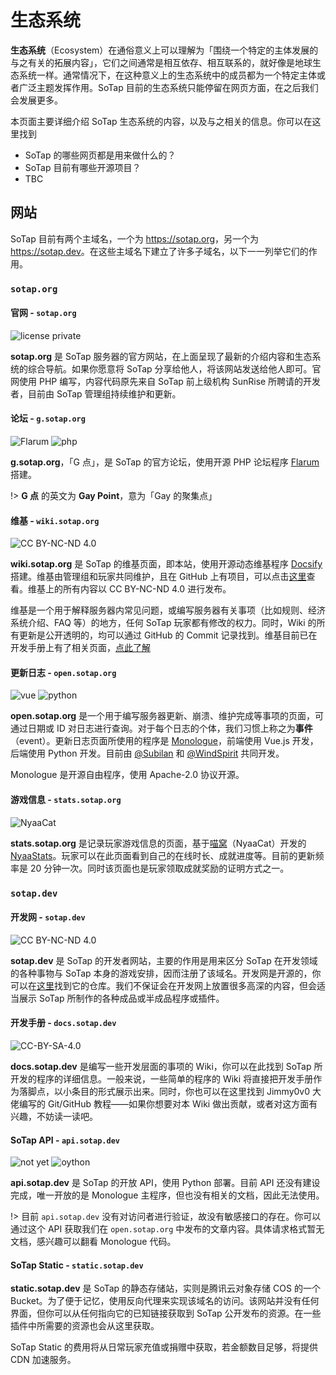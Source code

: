 # 生态系统

**生态系统**（Ecosystem）在通俗意义上可以理解为「围绕一个特定的主体发展的与之有关的拓展内容」，它们之间通常是相互依存、相互联系的，就好像是地球生态系统一样。通常情况下，在这种意义上的生态系统中的成员都为一个特定主体或者广泛主题发挥作用。SoTap 目前的生态系统只能停留在网页方面，在之后我们会发展更多。

本页面主要详细介绍 SoTap 生态系统的内容，以及与之相关的信息。你可以在这里找到

- SoTap 的哪些网页都是用来做什么的？
- SoTap 目前有哪些开源项目？
- TBC

## 网站

SoTap 目前有两个主域名，一个为 <https://sotap.org>，另一个为 <https://sotap.dev>。在这些主域名下建立了许多子域名，以下一一列举它们的作用。

### `sotap.org`

#### 官网 - `sotap.org`

![license private](https://img.shields.io/badge/license-private-000)

**sotap.org** 是 SoTap 服务器的官方网站，在上面呈现了最新的介绍内容和生态系统的综合导航。如果你愿意将 SoTap 分享给他人，将该网站发送给他人即可。官网使用 PHP 编写，内容代码原先来自 SoTap 前上级机构 SunRise 所聘请的开发者，目前由 SoTap 管理组持续维护和更新。

#### 论坛 - `g.sotap.org`

![Flarum](https://img.shields.io/badge/forum-Flarum-E7742E?style=flat)
![php](https://img.shields.io/badge/based-php-474A8A?style=flat&logo=php)

**g.sotap.org**，「G 点」，是 SoTap 的官方论坛，使用开源 PHP 论坛程序 [Flarum](//flarum.org/) 搭建。

!> **G 点** 的英文为 **Gay Point**，意为「Gay 的聚集点」

#### 维基 - `wiki.sotap.org`

![CC BY-NC-ND 4.0](https://i.creativecommons.org/l/by-nc-nd/4.0/88x31.png)

**wiki.sotap.org** 是 SoTap 的维基页面，即本站，使用开源动态维基程序 [Docsify](//docsify.js.org) 搭建。维基由管理组和玩家共同维护，且在 GitHub 上有项目，可以点击[这里](//github.com/sotapmc/SotapWiki)查看。维基上的所有内容以 CC BY-NC-ND 4.0 进行发布。

维基是一个用于解释服务器内常见问题，或编写服务器有关事项（比如规则、经济系统介绍、FAQ 等）的地方，任何 SoTap 玩家都有修改的权力。同时，Wiki 的所有更新是公开透明的，均可以通过 GitHub 的 Commit 记录找到。维基目前已在开发手册上有了相关页面，[点此了解](https://book.sotap.org/#/wiki/index.md)

#### 更新日志 - `open.sotap.org`

![vue](https://img.shields.io/badge/front-Vue.js-brightgreen?style=flat&logo=vue.js)
![python](https://img.shields.io/badge/back-python-blue?style=flat&logo=python)

**open.sotap.org** 是一个用于编写服务器更新、崩溃、维护完成等事项的页面，可通过日期或 ID 对日志进行查询。对于每个日志的个体，我们习惯上称之为**事件**（event）。更新日志页面所使用的程序是 [Monologue](//github.com/sotapmc/Monologue)，前端使用 Vue.js 开发，后端使用 Python 开发。目前由 [@Subilan](//subilan.win) 和 [@WindSpirit](https://www.leviatan.cn/) 共同开发。

Monologue 是开源自由程序，使用 Apache-2.0 协议开源。

#### 游戏信息 - `stats.sotap.org`

![NyaaCat](https://img.shields.io/badge/poweredby-NyaaCat-ff6666?style=flat)

**stats.sotap.org** 是记录玩家游戏信息的页面，基于[喵窝](//nyaa.cat)（NyaaCat）开发的 [NyaaStats](//github.com/NyaaCat/NyaaStats)。玩家可以在此页面看到自己的在线时长、成就进度等。目前的更新频率是 20 分钟一次。同时该页面也是玩家领取成就奖励的证明方式之一。

### `sotap.dev`

#### 开发网 - `sotap.dev`

![CC BY-NC-ND 4.0](https://i.creativecommons.org/l/by-nc-nd/4.0/88x31.png)

**sotap.dev** 是 SoTap 的开发者网站，主要的作用是用来区分 SoTap 在开发领域的各种事物与 SoTap 本身的游戏安排，因而注册了该域名。开发网是开源的，你可以在[这里](//github.com/sotapmc/sotapmc.github.io)找到它的仓库。我们不保证会在开发网上放置很多高深的内容，但会适当展示 SoTap 所制作的各种成品或半成品程序或插件。

#### 开发手册 - `docs.sotap.dev`

![CC-BY-SA-4.0](https://i.creativecommons.org/l/by-sa/4.0/88x31.png)

**docs.sotap.dev** 是编写一些开发层面的事项的 Wiki，你可以在此找到 SoTap 所开发的程序的详细信息。一般来说，一些简单的程序的 Wiki 将直接把开发手册作为落脚点，以小条目的形式展示出来。同时，你也可以在这里找到 Jimmy0v0 大佬编写的 Git/GitHub 教程——如果你想要对本 Wiki 做出贡献，或者对这方面有兴趣，不妨读一读吧。

#### SoTap API - `api.sotap.dev`

![not yet](https://img.shields.io/badge/opened-not%20yet-red)
![oython](https://img.shields.io/badge/base-python-blue?style=flat&logo=python)

**api.sotap.dev** 是 SoTap 的开放 API，使用 Python 部署。目前 API 还没有建设完成，唯一开放的是 Monologue 主程序，但也没有相关的文档，因此无法使用。

!> 目前 `api.sotap.dev` 没有对访问者进行验证，故没有敏感接口的存在。你可以通过这个 API 获取我们在 `open.sotap.org` 中发布的文章内容。具体请求格式暂无文档，感兴趣可以翻看 Monologue 代码。

#### SoTap Static - `static.sotap.dev`

**static.sotap.dev** 是 SoTap 的静态存储站，实则是腾讯云对象存储 COS 的一个 Bucket。为了便于记忆，使用反向代理来实现该域名的访问。该网站并没有任何界面，但你可以从任何指向它的已知链接获取到 SoTap 公开发布的资源。在一些插件中所需要的资源也会从这里获取。

SoTap Static 的费用将从日常玩家充值或捐赠中获取，若金额数目足够，将提供 CDN 加速服务。
